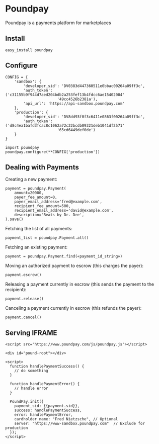 Poundpay
=====

Poundpay is a payments platform for marketplaces

Install
-------

    easy_install poundpay



Configure
---------

    CONFIG = {
        'sandbox': {
            'developer_sid': 'DV0383d447360511e0bbac00264a09ff3c',
            'auth_token': ('c31155b9f944d7aed204bdb2a253fef13b4fdcc6ae15402004'
                           '49cc4526b2381a'),
            'api_url': 'https://api-sandbox.poundpay.com'
        },
        'production': {
            'developer_sid': 'DV8dd93f0f3c6411e0863f00264a09ff3c',
            'auth_token': ('d8c4ea1bafd3fcac8c1062a72c22bcdb09321deb1041df2571'
                           '65cd6449def0de')
        }
    }

    import poundpay
    poundpay.configure(**CONFIG['production'])


Dealing with Payments
---------------------

Creating a new payment:

    payment = poundpay.Payment(
        amount=20000,
        payer_fee_amount=0,
        payer_email_address='fred@example.com',
        recipient_fee_amount=500,
        recipient_email_address='david@example.com',
        description='Beats by Dr. Dre',
    ).save()

Fetching the list of all payments:

    payment_list = poundpay.Payment.all()

Fetching an existing payment:

    payment = poundpay.Payment.find(«payment_id_string»)

Moving an authorized payment to escrow (this charges the payer):

    payment.escrow()

Releasing a payment currently in escrow (this sends the payment to the recipient):

    payment.release()

Canceling a payment currently in escrow (this refunds the payer):

    payment.cancel()


Serving IFRAME
--------------

    <script src="https://www.poundpay.com/js/poundpay.js"></script>

    <div id="pound-root"></div>

    <script>
      function handlePaymentSuccess() {
        // do something
      }

      function handlePaymentError() {
        // handle error
      }

      PoundPay.init({
        payment_sid: {{payment.sid}},
        success: handlePaymentSuccess,
        error: handlePaymentError,
        cardholder_name: "Fred Nietzsche", // Optional
        server: "https://www-sandbox.poundpay.com"  // Exclude for production
      });
    </script>
